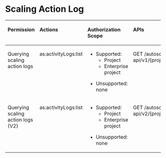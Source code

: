 # Scaling Action Log<a name="EN-US_TOPIC_0120434958"></a>

<a name="table6297203615613"></a>
<table><thead align="left"><tr id="row12297636266"><th class="cellrowborder" valign="top" width="19.191919191919194%" id="mcps1.1.5.1.1"><p id="p61031358882"><a name="p61031358882"></a><a name="p61031358882"></a><strong id="b132646871713"><a name="b132646871713"></a><a name="b132646871713"></a>Permission</strong></p>
</th>
<th class="cellrowborder" valign="top" width="22.222222222222225%" id="mcps1.1.5.1.2"><p id="p17522185717013"><a name="p17522185717013"></a><a name="p17522185717013"></a><strong id="b59821810111710"><a name="b59821810111710"></a><a name="b59821810111710"></a>Actions</strong></p>
</th>
<th class="cellrowborder" valign="top" width="31.313131313131315%" id="mcps1.1.5.1.3"><p id="p197010343178"><a name="p197010343178"></a><a name="p197010343178"></a><strong id="b14131813201716"><a name="b14131813201716"></a><a name="b14131813201716"></a>Authorization Scope</strong></p>
</th>
<th class="cellrowborder" valign="top" width="27.272727272727277%" id="mcps1.1.5.1.4"><p id="p7355162712816"><a name="p7355162712816"></a><a name="p7355162712816"></a><strong id="b11617015171719"><a name="b11617015171719"></a><a name="b11617015171719"></a>APIs</strong></p>
</th>
</tr>
</thead>
<tbody><tr id="row829720361060"><td class="cellrowborder" valign="top" width="19.191919191919194%" headers="mcps1.1.5.1.1 "><p id="p18451949152018"><a name="p18451949152018"></a><a name="p18451949152018"></a>Querying scaling action logs</p>
</td>
<td class="cellrowborder" valign="top" width="22.222222222222225%" headers="mcps1.1.5.1.2 "><p id="p329713361468"><a name="p329713361468"></a><a name="p329713361468"></a>as:activityLogs:list</p>
</td>
<td class="cellrowborder" valign="top" width="31.313131313131315%" headers="mcps1.1.5.1.3 "><a name="ul97965417158"></a><a name="ul97965417158"></a><ul id="ul97965417158"><li>Supported:<a name="ul1881195410154"></a><a name="ul1881195410154"></a><ul id="ul1881195410154"><li>Project</li><li>Enterprise project</li></ul>
</li></ul>
<a name="ul1584754161519"></a><a name="ul1584754161519"></a><ul id="ul1584754161519"><li>Unsupported: none</li></ul>
</td>
<td class="cellrowborder" valign="top" width="27.272727272727277%" headers="mcps1.1.5.1.4 "><p id="p1729711367610"><a name="p1729711367610"></a><a name="p1729711367610"></a>GET /autoscaling-api/v1/{project_id}/scaling_activity_log/{scaling_group_id}</p>
</td>
</tr>
<tr id="row795812513117"><td class="cellrowborder" valign="top" width="19.191919191919194%" headers="mcps1.1.5.1.1 "><p id="p1395995810"><a name="p1395995810"></a><a name="p1395995810"></a>Querying scaling action logs (V2)</p>
</td>
<td class="cellrowborder" valign="top" width="22.222222222222225%" headers="mcps1.1.5.1.2 "><p id="p2959195119"><a name="p2959195119"></a><a name="p2959195119"></a>as:activityLogs:list</p>
</td>
<td class="cellrowborder" valign="top" width="31.313131313131315%" headers="mcps1.1.5.1.3 "><a name="ul959215129220"></a><a name="ul959215129220"></a><ul id="ul959215129220"><li>Supported:<a name="ul15592012424"></a><a name="ul15592012424"></a><ul id="ul15592012424"><li>Project</li><li>Enterprise project</li></ul>
</li></ul>
<a name="ul35931112929"></a><a name="ul35931112929"></a><ul id="ul35931112929"><li>Unsupported: none</li></ul>
</td>
<td class="cellrowborder" valign="top" width="27.272727272727277%" headers="mcps1.1.5.1.4 "><p id="p1832531318110"><a name="p1832531318110"></a><a name="p1832531318110"></a>GET /autoscaling-api/v2/{project_id}/scaling_activity_log/{scaling_group_id}</p>
</td>
</tr>
</tbody>
</table>


